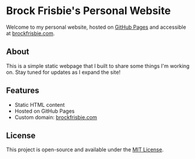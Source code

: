 # Brock Frisbie's Personal Website

Welcome to my personal website, hosted on [GitHub Pages](https://brockfrisbie.github.io) and accessible at [brockfrisbie.com](http://brockfrisbie.com).

## About

This is a simple static webpage that I built to share some things I'm working on. Stay tuned for updates as I expand the site!

## Features

- Static HTML content
- Hosted on GitHub Pages
- Custom domain: [brockfrisbie.com](http://brockfrisbie.com)

## License

This project is open-source and available under the [MIT License](LICENSE).
